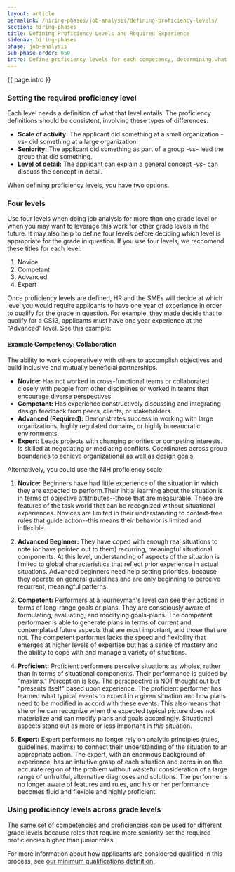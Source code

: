 ```yaml
---
layout: article
permalink: /hiring-phases/job-analysis/defining-proficiency-levels/
section: hiring-phases
title: Defining Proficiency Levels and Required Experience
sidenav: hiring-phases
phase: job-analysis
sub-phase-order: 050
intro: Define proficiency levels for each competency, determining what is needed to qualify in this hiring action.
---
```


<p class="usa-intro">
  {{ page.intro }}
</p>

### Setting the required proficiency level


Each level needs a definition of what that level entails. The proficiency definitions should be consistent, involving these types of differences:

- **Scale of activity:** The applicant did something at a small organization _-vs-_ did something at a large organization.
- **Seniority:** The applicant did something as part of a group _-vs-_ lead the group that did something.
- **Level of detail:** The applicant can explain a general concept _-vs-_ can discuss the concept in detail.

When defining proficiency levels, you have two options.

### Four levels

Use four levels when doing job analysis for more than one grade level or when you may want to leverage this work for other grade levels in the future. It may also help to define four levels before deciding which level is appropriate for the grade in question. If you use four levels, we reccomend these titles for each level:

1. Novice
2. Competant
3. Advanced
4. Expert

Once proficiency levels are defined, HR and the SMEs will decide at which level you would require applicants to have one year of experience in order to qualify for the grade in question. For example, they made decide that to qualify for a GS13, applicants must have one year experience at the “Advanced” level. See this example:

#### Example Competency: Collaboration

The ability to work cooperatively with others to accomplish objectives and build inclusive and mutually beneficial partnerships.

* **Novice:** Has not worked in cross-functional teams or collaborated closely with people from other disciplines or worked in teams that encourage diverse perspectives.
* **Competant:** Has experience constructively discussing and integrating design feedback from peers, clients, or stakeholders.
* **Advanced (Required):** Demonstrates success in working with large organizations, highly regulated domains, or highly bureaucratic environments.
* **Expert:** Leads projects with changing priorities or competing interests. Is skilled at negotiating or mediating conflicts. Coordinates across group boundaries to achieve organizational as well as design goals.


Alternatively, you could use the NIH proficiency scale:

1. **Novice:** Beginners have had little experience of the situation in which they are expected to perform.Their initial learning about the situation is in terms of objective attitributes--those that are measurable. These are features of the task world that can be recognized without situational experiences. Novices are limited in their understanding to context-free rules that guide action--this means their behavior is limited and inflexible.

2. **Advanced Beginner:** They have coped with enough real situations to note (or have pointed out to them) recurring, meaningful situational components. At this level, understanding of aspects of the situation is limited to global characterisitics that reflect prior experience in actual situations. Advanced beginners need help setting priorities, because they operate on general guidelines and are only beginning to perceive recurrent, meaningful patterns.

3. **Competent:** Performers at a journeyman's level can see their actions in terms of long-range goals or plans. They are consciously aware of formulating, evaluating, and modifying goals-plans. The competent performaer is able to generate plans in terms of current and contemplated future aspects that are most important, and those that are not. The competent performer lacks the speed and flexibility that emerges at higher levels of expertise but has a sense of mastery and the ability to cope with and manage a variety of situations.

4. **Proficient:** Proficient performers perceive situations as wholes, rather than in terms of situational components. Their performance is guided by "maxims." Perception is key. The perscpective is NOT thought out but "presents itself" based upon experience. The proficient performer has learned what typical events to expect in a given situation and how plans need to be modified in accord with these events. This also means that she or he can recognize when the expected typical picture does not materialize and can modify plans and goals accordingly. Situational aspects stand out as more or less important in *this* situation.

5. **Expert:** Expert performers no longer rely on analytic principles (rules, guidelines, maxims) to connect their understanding of the situation to an appropriate action. The expert, with an enormous background of experience, has an intuitive grasp of each situation and zeros in on the accurate region of the problem without wasteful consideration of a large range of unfruitful, alternative diagnoses and solutions. The performer is no longer aware of features and rules, and his or her performance becomes fluid and flexible and highly proficient.



### Using proficiency levels across grade levels

The same set of competencies and proficiencies can be used for different grade levels because roles that require more seniority set the required proficiencies higher than junior roles.

For more information about how applicants are considered qualified in this process, see [our minimum qualifications definition](../../../about/differences/).
